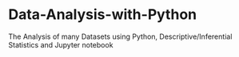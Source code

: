# Data-Analysis-with-Python
The Analysis of many Datasets using Python, Descriptive/Inferential Statistics and Jupyter notebook
